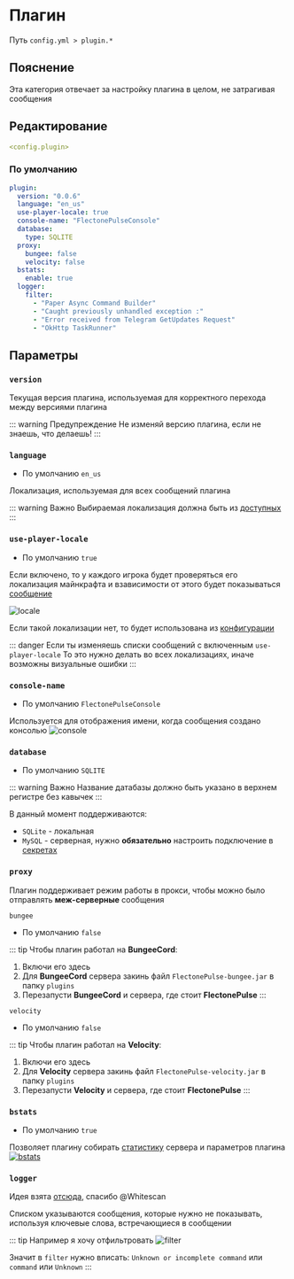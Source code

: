 # Плагин
Путь `config.yml > plugin.*`

## Пояснение
Эта категория отвечает за настройку плагина в целом, не затрагивая сообщения

## Редактирование
```yaml
<config.plugin>
```

### По умолчанию
```yaml
plugin:
  version: "0.0.6"
  language: "en_us"
  use-player-locale: true
  console-name: "FlectonePulseConsole"
  database:
    type: SQLITE
  proxy:
    bungee: false
    velocity: false
  bstats:
    enable: true
  logger:
    filter:
      - "Paper Async Command Builder"
      - "Caught previously unhandled exception :"
      - "Error received from Telegram GetUpdates Request"
      - "OkHttp TaskRunner"
```

## Параметры

### `version`

Текущая версия плагина, используемая для корректного перехода между версиями плагина

::: warning Предупреждение
Не изменяй версию плагина, если не знаешь, что делаешь!
:::

### `language`
- По умолчанию `en_us`

Локализация, используемая для всех сообщений плагина

::: warning Важно
Выбираемая локализация должна быть из [доступных](/ru/messages/)
:::

<!--@include: @/ru/parts/locale.md-->


### `use-player-locale`
- По умолчанию `true`

Если включено, то у каждого игрока будет проверяться его локализация майнкрафта и взависимости от этого будет показываться [сообщение](/ru/messages/)

![locale](/locale.gif)

Если такой локализации нет, то будет использована из [конфигурации](#language)

::: danger Если ты изменяешь списки сообщений с включенным `use-player-locale`
То это нужно делать во всех локализациях, иначе возможны визуальные ошибки
:::

### `console-name`
- По умолчанию `FlectonePulseConsole`

Используется для отображения имени, когда сообщения создано консолью
![console](/console.gif)

### `database`
- По умолчанию `SQLITE`

::: warning Важно
Название датабазы должно быть указано в верхнем регистре без кавычек
:::

В данный момент поддерживаются:
- `SQLite` - локальная
- `MySQL` - серверная, нyжно **обязательно** настроить подключение в [секретах](/ru/secrets/)

### `proxy`

Плагин поддерживает режим работы в прокси, чтобы можно было отправлять **меж-серверные** сообщения

`bungee`
- По умолчанию `false`

::: tip Чтобы плагин работал на **BungeeCord**:
1. Включи его здесь
2. Для **BungeeCord** сервера закинь файл `FlectonePulse-bungee.jar` в папку `plugins`
3. Перезапусти **BungeeCord** и сервера, где стоит **FlectonePulse**
:::

`velocity`
- По умолчанию `false`

::: tip Чтобы плагин работал на **Velocity**:
1. Включи его здесь
2. Для **Velocity** сервера закинь файл `FlectonePulse-velocity.jar` в папку `plugins`
3. Перезапусти **Velocity** и сервера, где стоит **FlectonePulse**
:::

### `bstats`
- По умолчанию `true`

Позволяет плагину собирать [статистику](https://bstats.org/plugin/bukkit/FlectonePulse/21076) сервера и параметров плагина
[![bstats](https://bstats.org/signatures/bukkit/FlectonePulse.svg)](https://bstats.org/plugin/bukkit/FlectonePulse/21076)

### `logger`

Идея взята [отсюда](https://github.com/Whitescan/ConsoleFilter/blob/master/src/main/java/dev/whitescan/consolefilter/share/LogFilter.java), спасибо @Whitescan

Списком указываются сообщения, которые нужно не показывать, используя ключевые слова, встречающиеся в сообщении

::: tip Например я хочу отфильтровать
![filter](/filter.png)

Значит в `filter` нужно вписать:
`Unknown or incomplete command` или `command` или `Unknown`
:::